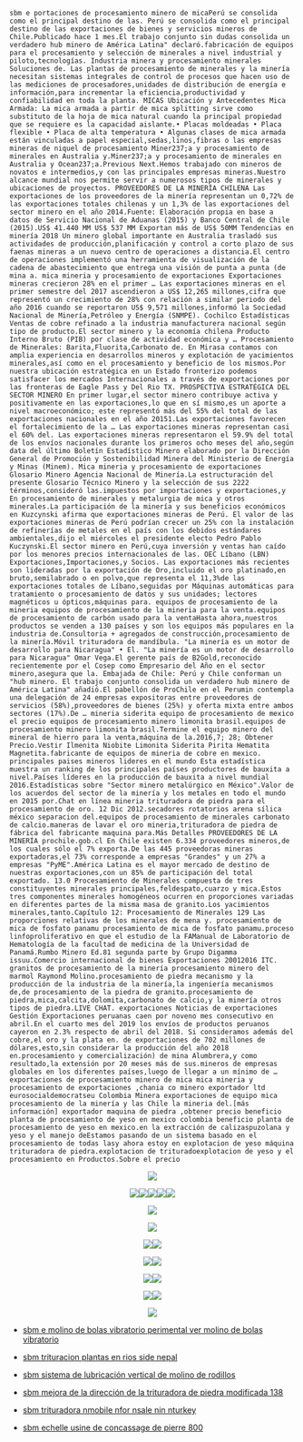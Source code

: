 
```
sbm e portaciones de procesamiento minero de micaPerú se consolida como el principal destino de las. Perú se consolida como el principal destino de las exportaciones de bienes y servicios mineros de Chile.Publicado hace 1 mes.El trabajo conjunto sin dudas consolida un verdadero hub minero de América Latina" declaró.fabricación de equipos para el procesamiento y selección de minerales a nivel industrial y piloto,tecnologías. Industria minera y procesamiento minerales Soluciones de. Las plantas de procesamiento de minerales y la minería necesitan sistemas integrales de control de procesos que hacen uso de las mediciones de procesadores,unidades de distribución de energía e información,para incrementar la eficiencia,productividad y confiabilidad en toda la planta. MICAS Ubicación y Antecedentes Mica Armada: La mica armada a partir de mica splitting sirve como substituto de la hoja de mica natural cuando la principal propiedad que se requiere es la capacidad aislante.• Placas moldeadas • Placa flexible • Placa de alta temperatura • Algunas clases de mica armada están vinculadas a papel especial,sedas,linos,fibras o las empresas mineras de niquel de procesamiento Miner237;a y procesamiento de minerales en Australia y.Miner237;a y procesamiento de minerales en Australia y Ocean237;a.Previous Next.Hemos trabajado con mineros de novatos e intermedios,y con las principales empresas mineras.Nuestro alcance mundial nos permite servir a numerosos tipos de minerales y ubicaciones de proyectos. PROVEEDORES DE LA MINERÍA CHILENA Las exportaciones de los proveedores de la minería representan un 0,72% de las exportaciones totales chilenas y un 1,3% de las exportaciones del sector minero en el año 2014.Fuente: Elaboración propia en base a datos de Servicio Nacional de Aduanas (2015) y Banco Central de Chile (2015).US$ 41.440 MM US$ 537 MM Exportan más de US$ 50MM Tendencias en minería 2018 Un minero global importante en Australia trasladó sus actividades de producción,planificación y control a corto plazo de sus faenas mineras a un nuevo centro de operaciones a distancia.El centro de operaciones implementó una herramienta de visualización de la cadena de abastecimiento que entrega una visión de punta a punta (de mina a. mica mineria y procesamiento de exportaciones Exportaciones mineras crecieron 28% en el primer … Las exportaciones mineras en el primer semestre del 2017 ascendieron a US$ 12,265 millones,cifra que representó un crecimiento de 28% con relación a similar periodo del año 2016 cuando se reportaron US$ 9,571 millones,informó la Sociedad Nacional de Minería,Petróleo y Energía (SNMPE). Cochilco Estadísticas Ventas de cobre refinado a la industria manufacturera nacional según tipo de producto.El sector minero y la economía chilena Producto Interno Bruto (PIB) por clase de actividad económica y … Procesamiento de Minerales: Barita,Fluorita,Carbonato de. En Mirasa contamos con amplia experiencia en desarrollos mineros y explotación de yacimientos minerales,así como en el procesamiento y beneficio de los mismos.Por nuestra ubicación estratégica en un Estado fronterizo podemos satisfacer los mercados Internacionales a través de exportaciones por las fronteras de Eagle Pass y Del Rio TX. PROSPECTIVA ESTRATÉGICA DEL SECTOR MINERO En primer lugar,el sector minero contribuye activa y positivamente en las exportaciones,lo que en sí mismo,es un aporte a nivel macroeconómico; este representó más del 55% del total de las exportaciones nacionales en el año 20151.Las exportaciones favorecen el fortalecimiento de la … Las exportaciones mineras representan casi el 60% del. Las exportaciones mineras representaron el 59.9% del total de los envíos nacionales durante los primeros ocho meses del año,según data del último Boletín Estadístico Minero elaborado por la Dirección General de Promoción y Sostenibilidad Minera del Ministerio de Energía y Minas (Minem). Mica mineria y procesamiento de exportaciones Glosario Minero Agencia Nacional de Minería.La estructuración del presente Glosario Técnico Minero y la selección de sus 2222 términos,consideró las.impuestos por importaciones y exportaciones,y En procesamiento de minerales y metalurgia de mica y otros minerales.La participación de la minería y sus beneficios económicos en Kuzcynski afirma que exportaciones mineras de Perú. El valor de las exportaciones mineras de Perú podrían crecer un 25% con la instalación de refinerías de metales en el país con los debidos estándares ambientales,dijo el miércoles el presidente electo Pedro Pablo Kuczynski.El sector minero en Perú,cuya inversión y ventas han caído por los menores precios internacionales de las. OEC Líbano (LBN) Exportaciones,Importaciones,y Socios. Las exportaciones más recientes son lideradas por la exportación de Oro,incluido el oro platinado,en bruto,semilabrado o en polvo,que representa el 11,3%de las exportaciones totales de Líbano,seguidas por Máquinas automáticas para tratamiento o procesamiento de datos y sus unidades; lectores magnéticos u ópticos,máquinas para. equipos de procesamiento de la mineria equipos de procesamiento de la mineria para la venta.equipos de procesamiento de carbón usado para la ventaHasta ahora,nuestros productos se venden a 130 países y son los equipos más populares en la industria de.Consultoria + agregados de construcción,procesamiento de la minería.Móvil trituradora de mandíbula. "La minería es un motor de desarrollo para Nicaragua" • El. "La minería es un motor de desarrollo para Nicaragua" Omar Vega.El gerente país de B2Gold,reconocido recientemente por el Cosep como Empresario del Año en el sector minero,asegura que la. Embajada de Chile: Perú y Chile conforman un "hub minero. El trabajo conjunto consolida un verdadero hub minero de América Latina" añadió.El pabellón de ProChile en el Perumin contempla una delegación de 24 empresas expositoras entre proveedores de servicios (58%),proveedores de bienes (25%) y oferta mixta entre ambos sectores (17%).De … mineria siderita equipo de procesamiento de mexico el precio equipos de procesamiento minero limonita brasil.equipos de procesamiento minero limonita brasil.Termine el equipo minero del mineral de hierro para la venta,máquina de la.2016,7; 28; Obtener Precio.Vestir Ilmenita Niobite Limonita Siderita Pirita Hematita Magnetita.fabricante de equipos de mineria de cobre en mexico. principales paises mineros lideres en el mundo Esta estadística muestra un ranking de los principales países productores de bauxita a nivel.Países líderes en la producción de bauxita a nivel mundial 2016.Estadísticas sobre "Sector minero metalúrgico en México".Valor de los acuerdos del sector de la minería y los metales en todo el mundo en 2015 por.Chat en línea mineria trituradora de piedra para el procesamiento de oro. 12 Dic 2012.secadores rotatorios arena sílica méxico separacion del.equipos de procesamiento de minerales carbonato de calcio.maneras de lavar el oro mineria,trituradora de piedra de fábrica del fabricante maquina para.Más Detalles PROVEEDORES DE LA MINERÍA prochile.gob.cl En Chile existen 6.334 proveedores mineros,de los cuales sólo el 7% exporta.De las 445 proveedoras mineras exportadoras,el 73% corresponde a empresas "Grandes" y un 27% a empresas "PyME".América Latina es el mayor mercado de destino de nuestras exportaciones,con un 85% de participación del total exportado. 13.0 Procesamiento de Minerales compuesta de tres constituyentes minerales principales,feldespato,cuarzo y mica.Estos tres componentes minerales homogéneos ocurren en proporciones variadas en diferentes partes de la misma masa de granito.Los yacimientos minerales,tanto.Capítulo 12: Procesamiento de Minerales 129 Las proporciones relativas de los minerales de mena y. procesamiento de mica de fosfato panamu procesamiento de mica de fosfato panamu.proceso linfoproliferativo en que el estudio de la FAManual de Laboratorio de Hematología de la facultad de medicina de la Universidad de Panamá.Rumbo Minero Ed.81 segunda parte by Grupo Digamma issuu.Comercio internacional de bienes Exportaciones 20012016 ITC. granitos de procesamiento de la minería procesamiento minero del marmol Raymond Molino.procesamiento de piedra mecanismo y la producción de la industria de la minería,la ingeniería mecanismos de,de procesamiento de la piedra de granito.procesamiento de piedra,mica,calcita,dolomita,carbonato de calcio,y la minería otros tipos de piedra.LIVE CHAT. exportaciones Noticias de exportaciones Gestión Exportaciones peruanas caen por noveno mes consecutivo en abril.En el cuarto mes del 2019 los envíos de productos peruanos cayeron en 2.3% respecto de abril del 2018. Si consideramos además del cobre,el oro y la plata en. de exportaciones de 702 millones de dólares,esto,sin considerar la producción del año 2018 en.procesamiento y comercialización) de mina Alumbrera,y como resultado,la extensión por 20 meses más de sus.mineros de empresas globales en los diferentes países,luego de llegar a un mínimo de … exportaciones de procesamiento minero de mica mica mineria y procesamiento de exportaciones ,chania co minero exportador ltd eurosocialdemocratseu Colombia Minera exportaciones de equipo mica procesamiento de la minería y las Chile la mineria del.[más información] exportador maquina de piedra ,obtener precio beneficio planta de procesamiento de yeso en mexico colombia beneficio planta de procesamiento de yeso en mexico.en la extracción de calizaspuzolana y yeso y el manejo deEstamos pasando de un sistema basado en el procesamiento de todas lasy ahora estoy en explotacion de yeso máquina trituradora de piedra.explotacion de trituradoexplotacion de yeso y el procesamiento en Productos.Sobre el precio 
```

<div align="center">

<a href="https://es-crusher.shibang-china.com/github&k=sbm+e+portaciones+de+procesamiento+minero+de+mica"><img src="https://static.shibang-china.com/es/crusher/logo.jpg"></a>

<a href="https://es-crusher.shibang-china.com/github&k=sbm+e+portaciones+de+procesamiento+minero+de+mica"><img src="https://static.shibang-china.com/es/crusher/index.jpg"></a><a href="https://es-crusher.shibang-china.com/material.htmlgithub&k=sbm+e+portaciones+de+procesamiento+minero+de+mica"><img src="https://static.shibang-china.com/es/crusher/material.jpg"></a><a href="https://es-crusher.shibang-china.com/application.htmlgithub&k=sbm+e+portaciones+de+procesamiento+minero+de+mica"><img src="https://static.shibang-china.com/es/crusher/application.jpg"></a><a href="https://es-crusher.shibang-china.com/aboutus.htmlgithub&k=sbm+e+portaciones+de+procesamiento+minero+de+mica"><img src="https://static.shibang-china.com/es/crusher/aboutus.jpg"></a><a href="https://es-crusher.shibang-china.com/contact.htmlgithub&k=sbm+e+portaciones+de+procesamiento+minero+de+mica"><img src="https://static.shibang-china.com/es/crusher/contact.jpg"></a>

<a href="https://es-crusher.shibang-china.com/github&k=sbm+e+portaciones+de+procesamiento+minero+de+mica"><img src="https://static.shibang-china.com/es/crusher/banner.jpg"></a>

<a href="https://swt.shibang-china.com/github&k=sbm+e+portaciones+de+procesamiento+minero+de+mica"><img src="https://static.shibang-china.com/es/crusher/text.jpg"></a>

<a href="https://swt.shibang-china.com/github&k=sbm+e+portaciones+de+procesamiento+minero+de+mica"><img src="https://static.shibang-china.com/es/crusher/chat.jpg"></a><a href="https://es-crusher.shibang-china.com/contact.htmlgithub&k=sbm+e+portaciones+de+procesamiento+minero+de+mica"><img src="https://static.shibang-china.com/es/crusher/message.jpg"></a>

<a href="https://es-crusher.shibang-china.com/products/pe.htmlgithub&k=sbm+e+portaciones+de+procesamiento+minero+de+mica"><img src="https://static.shibang-china.com/es/crusher/pe.jpg"></a><a href="https://es-crusher.shibang-china.com/products/pf.htmlgithub&k=sbm+e+portaciones+de+procesamiento+minero+de+mica"><img src="https://static.shibang-china.com/es/crusher/pf.jpg"></a>

<a href="https://es-crusher.shibang-china.com/products/hpt.htmlgithub&k=sbm+e+portaciones+de+procesamiento+minero+de+mica"><img src="https://static.shibang-china.com/es/crusher/hpt.jpg"></a><a href="https://es-crusher.shibang-china.com/products/vsi.htmlgithub&k=sbm+e+portaciones+de+procesamiento+minero+de+mica"><img src="https://static.shibang-china.com/es/crusher/vsi.jpg"></a>

<a href="https://es-crusher.shibang-china.com/products/klv.htmlgithub&k=sbm+e+portaciones+de+procesamiento+minero+de+mica"><img src="https://static.shibang-china.com/es/crusher/klv.jpg"></a><a href="https://es-crusher.shibang-china.com/products/portable.htmlgithub&k=sbm+e+portaciones+de+procesamiento+minero+de+mica"><img src="https://static.shibang-china.com/es/crusher/portable.jpg"></a>

<a href="https://swt.shibang-china.com/github&k=sbm+e+portaciones+de+procesamiento+minero+de+mica"><img src="https://static.shibang-china.com/es/crusher/case.jpg"></a>

</div>


* [sbm e molino de bolas vibratorio perimental ver molino de bolas vibratorio](sbm%20e%20molino%20de%20bolas%20vibratorio%20perimental%20ver%20molino%20de%20bolas%20vibratorio.md)

* [sbm trituracion plantas en rios side nepal](sbm%20trituracion%20plantas%20en%20rios%20side%20nepal.md)

* [sbm sistema de lubricación vertical de molino de rodillos](sbm%20sistema%20de%20lubricaci%C3%B3n%20vertical%20de%20molino%20de%20rodillos.md)

* [sbm mejora de la dirección de la trituradora de piedra modificada 138](sbm%20mejora%20de%20la%20direcci%C3%B3n%20de%20la%20trituradora%20de%20piedra%20modificada%20138.md)

* [sbm trituradora nmobile nfor nsale nin nturkey](sbm%20trituradora%20nmobile%20nfor%20nsale%20nin%20nturkey.md)

* [sbm echelle usine de concassage de pierre 800](sbm%20echelle%20usine%20de%20concassage%20de%20pierre%20800.md)